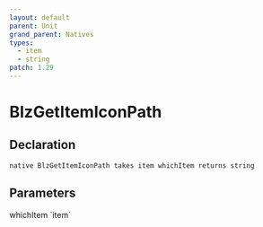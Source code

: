 ```yaml
---
layout: default
parent: Unit
grand_parent: Natives
types:
  - item
  - string
patch: 1.29
---
```


# BlzGetItemIconPath

## Declaration

```
native BlzGetItemIconPath takes item whichItem returns string
```

## Parameters
<dl>
  <dt>whichItem `item`</dt>
  <dd></dd>
</dl>